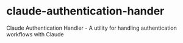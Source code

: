 # claude-authentication-hander
Claude Authentication Handler - A utility for handling authentication workflows with Claude
